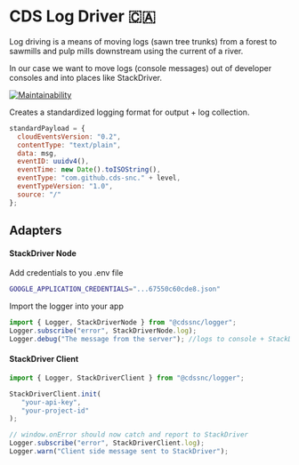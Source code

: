 # CDS Log Driver 🇨🇦

Log driving is a means of moving logs (sawn tree trunks) from a forest to sawmills and pulp mills downstream using the current of a river.

In our case we want to move logs (console messages) out of developer consoles and into places like StackDriver.

[![Maintainability](https://api.codeclimate.com/v1/badges/f3fbbbb66e6823d680c6/maintainability)](https://codeclimate.com/github/cds-snc/logDriver/maintainability)

Creates a standardized logging format for output + log collection.

```javascript
standardPayload = {
  cloudEventsVersion: "0.2",
  contentType: "text/plain",
  data: msg,
  eventID: uuidv4(),
  eventTime: new Date().toISOString(),
  eventType: "com.github.cds-snc." + level,
  eventTypeVersion: "1.0",
  source: "/"
};
```

## Adapters

#### StackDriver Node

Add credentials to you .env file

```bash
GOOGLE_APPLICATION_CREDENTIALS="...67550c60cde8.json"
```

Import the logger into your app

```javascript
import { Logger, StackDriverNode } from "@cdssnc/logger";
Logger.subscribe("error", StackDriverNode.log);
Logger.debug("The message from the server"); //logs to console + StackDriver
```

#### StackDriver Client
```javascript
import { Logger, StackDriverClient } from "@cdssnc/logger";

StackDriverClient.init(
   "your-api-key",
   "your-project-id"
);

// window.onError should now catch and report to StackDriver
Logger.subscribe("error", StackDriverClient.log);
Logger.warn("Client side message sent to StackDriver");
```
